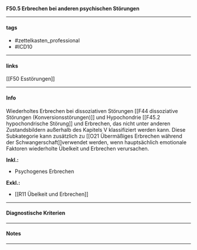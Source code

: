 __F50.5 Erbrechen bei anderen psychischen Störungen__

___________________________________________
#### tags

- #zettelkasten_professional
- #ICD10 
___________________________________________
#### links

[[F50 Esstörungen]]

___________________________________________
#### Info
Wiederholtes Erbrechen bei dissoziativen Störungen [[F44 dissoziative Störungen (Konversionsstörungen)]] und Hypochondrie [[F45.2 hypochondrische Störung]] und Erbrechen, das nicht unter anderen Zustandsbildern außerhalb des Kapitels V klassifiziert werden kann. Diese Subkategorie kann zusätzlich zu [[O21 Übermäßiges Erbrechen während der Schwangerschaft]]verwendet werden, wenn hauptsächlich emotionale Faktoren wiederholte Übelkeit und Erbrechen verursachen.

__Inkl.:__
- Psychogenes Erbrechen

__Exkl.:__
- [[R11 Übelkeit und Erbrechen]]
___________________________________________
#### Diagnostische Kriterien

___________________________________________
#### Notes

___________________________________________

